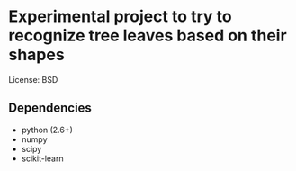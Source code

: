 # Experimental project to try to recognize tree leaves based on their shapes

License: BSD

## Dependencies

 - python (2.6+)
 - numpy
 - scipy
 - scikit-learn

